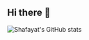 ## Hi there 👋

<!--
**shafayat666/shafayat666** is a ✨ _special_ ✨ repository because its `README.md` (this file) appears on your GitHub profile.

Here are some ideas to get you started:

- 🔭 I’m currently working on ...
- 🌱 I’m currently learning ...
- 👯 I’m looking to collaborate on ...
- 🤔 I’m looking for help with ...
- 💬 Ask me about ...
- 📫 How to reach me: ...
- 😄 Pronouns: ...
- ⚡ Fun fact: ...
-->
![Shafayat's GitHub stats](https://github-readme-stats.vercel.app/api?username=shafayat666&show_icons=true&theme=radical)
